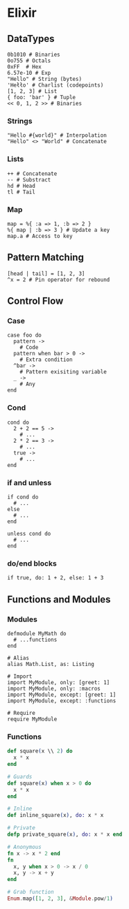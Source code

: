 # Elixir

## DataTypes

```
0b1010 # Binaries
0o755 # Octals
0xFF  # Hex
6.57e-10 # Exp
"Hello" # String (bytes)
'Hełło' # Charlist (codepoints)
[1, 2, 3] # List
{ foo: 'bar' } # Tuple
<< 0, 1, 2 >> # Binaries
```
### Strings
```
"Hello #{world}" # Interpolation
"Hello" <> "World" # Concatenate
```

### Lists
```
++ # Concatenate
-- # Substract
hd # Head
tl # Tail
```

### Map
```
map = %{ :a => 1, :b => 2 }
%{ map | :b => 3 } # Update a key
map.a # Access to key
```

## Pattern Matching
```
[head | tail] = [1, 2, 3]
^x = 2 # Pin operator for rebound
```

## Control Flow

### Case
```
case foo do
  pattern ->
    # Code
  pattern when bar > 0 ->
    # Extra condition
  ^bar ->
    # Pattern exisiting variable
  _ ->
    # Any
end
```

### Cond
```
cond do
  2 + 2 == 5 ->
    # ...
  2 * 2 == 3 ->
    # ...
  true ->
    # ...
end
```

### if and unless
```
if cond do
  # ...
else
  # ...
end

unless cond do
  # ...
end
```

### do/end blocks
```
if true, do: 1 + 2, else: 1 + 3
```

## Functions and Modules

### Modules
```
defmodule MyMath do
  # ...functions
end

# Alias
alias Math.List, as: Listing

# Import
import MyModule, only: [greet: 1]
import MyModule, only: :macros
import MyModule, except: [greet: 1]
import MyModule, except: :functions

# Require
require MyModule
```

### Functions
```elixir
def square(x \\ 2) do
  x * x
end

# Guards
def square(x) when x > 0 do
  x * x
end

# Inline
def inline_square(x), do: x * x

# Private
defp private_square(x), do: x * x end

# Anonymous
fn x -> x * 2 end
fn
  x, y when x > 0 -> x / 0
  x, y -> x + y
end

# Grab function
Enum.map([1, 2, 3], &Module.pow/1)
```

